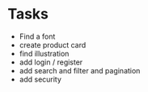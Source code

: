 # Tasks

- Find a font
- create product card
- find illustration
- add login / register
- add search and filter and pagination
- add security
